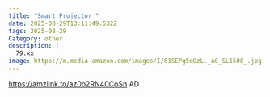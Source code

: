 ```yaml
---
title: "Smart Projector "
date: 2025-08-29T13:11:49.532Z
tags: 2025-08-29
Category: other
description: |
  79.xx
image: https://m.media-amazon.com/images/I/81SEPg5qOzL._AC_SL1500_.jpg
---
```

https://amzlink.to/az0o2RN40CoSn
AD
